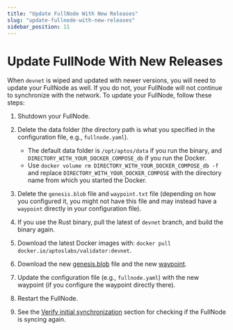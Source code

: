 ```yaml
---
title: "Update FullNode With New Releases"
slug: "update-fullnode-with-new-releases"
sidebar_position: 11
---
```


# Update FullNode With New Releases

When `devnet` is wiped and updated with newer versions, you will need to update your FullNode as well. If you do not, your FullNode will not continue to synchronize with the network. To update your FullNode, follow these steps:

1. Shutdown your FullNode.

2. Delete the data folder (the directory path is what you specified in the configuration file, e.g., `fullnode.yaml`).

    - The default data folder is `/opt/aptos/data` if you run the binary, and `DIRECTORY_WITH_YOUR_DOCKER_COMPOSE_db` if you run the Docker.
    - Use `docker volume rm DIRECTORY_WITH_YOUR_DOCKER_COMPOSE_db -f` and replace `DIRECTORY_WITH_YOUR_DOCKER_COMPOSE` with the directory name from which you started the Docker.

3. Delete the `genesis.blob` file and `waypoint.txt` file (depending on how you configured it, you might not have this file and may instead have a `waypoint` directly in your configuration file).

4. If you use the Rust binary, pull the latest of `devnet` branch, and build the binary again.

5. Download the latest Docker images with: `docker pull docker.io/aptoslabs/validator:devnet`.

5. Download the new [genesis.blob][devnet_genesis] file and the new [waypoint][devnet_waypoint].

6. Update the configuration file (e.g., `fullnode.yaml`) with the new waypoint (if you configure the waypoint directly there).

7. Restart the FullNode.

8. See the [Verify initial synchronization](/nodes/full-node/fullnode-source-code-and-docker#verify-initial-synchronization) section for checking if the FullNode is syncing again.

[devnet_genesis]: https://devnet.aptoslabs.com/genesis.blob
[devnet_waypoint]: https://devnet.aptoslabs.com/waypoint.txt
